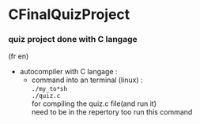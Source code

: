 # CFinalQuizProject
### quiz project done with C langage
(fr en)

+ autocompiler with C langage :<br>
  - command into an terminal (linux) :<br>
    <code>./my_to*sh ./quiz.c</code><br>
    for compiling the quiz.c file(and run it)<br>
    need to be in the repertory too run this command<br>




<!-- end page -->
